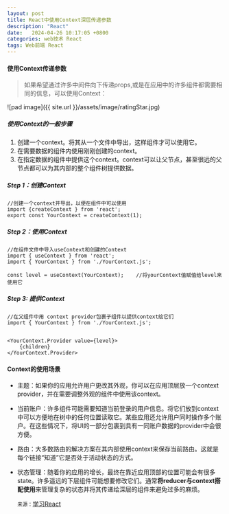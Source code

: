 ```yaml
---
layout: post
title: React中使用Context深层传递参数
description: "React"
date:   2024-04-26 10:17:05 +0800
categories: web技术 React
tags: Web前端 React
---
```

#### 使用Context传递参数
>如果希望通过许多中间件向下传递props,或是在应用中的许多组件都需要相同的信息，可以使用Context：

![pad image]({{ site.url }}/assets/image/ratingStar.jpg)
<!-- excerpt_separator -->
##### 使用Context的一般步骤
1. 创建一个context。将其从一个文件中导出，这样组件才可以使用它。
2. 在需要数据的组件内使用刚刚创建的context。
3. 在指定数据的组件中提供这个context。context可以让父节点，甚至很远的父节点都可以为其内部的整个组件树提供数据。

##### Step 1：创建Context 
```
//创建一个context并导出，以便在组件中可以使用
import {createContext } from 'react';
export const YourContext = createContext(1);
```
##### Step 2：使用Context
```
//在组件文件中导入useContext和创建的Context
import { useContext } from 'react';
import { YourContext } from './YourContext.js';

const level = useContext(YourContext);    //将yourContext值赋值给level来使用它
```

##### Step 3: 提供Context
```
//在父组件中用 context provider包裹子组件以提供context绘它们
import { YourContext } from './YourContext.js';


<YourContext.Provider value={level}>
    {children}
</YourContext.Provider>

```
#### Context的使用场景
- 主题：如果你的应用允许用户更改其外观，你可以在应用顶层放一个context provider，并在需要调整外观的组件中使用该context。
- 当前账户：许多组件可能需要知道当前登录的用户信息。将它们放到context中可以方便地在树中的任何位置读取它。某些应用还允许用户同时操作多个账户。在这些情况下，将UI的一部分包裹到具有一同账户数据的provider中会很方便。
- 路由：大多数路由的解决方案在其内部使用context来保存当前路由。这就是每个链接“知道”它是否处于活动状态的方式。
- 状态管理：随着你的应用的增长，最终在靠近应用顶部的位置可能会有很多state。许多遥远的下层组件可能想要修改它们。通常**将reducer与context搭配使用**来管理复杂的状态并将其传递给深层的组件来避免过多的麻烦。

   `来源：`[学习React](https://zh-hans.react.dev/learn/passing-data-deeply-with-context)